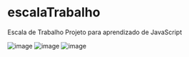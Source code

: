 # escalaTrabalho
Escala de Trabalho
Projeto para aprendizado de JavaScript

![image](https://user-images.githubusercontent.com/86863914/178080732-da41a61e-e1f1-4ca5-a248-ec5308b5f524.png)
![image](https://user-images.githubusercontent.com/86863914/178080769-e3f76021-52ee-4fda-9d66-a793db816977.png)
![image](https://user-images.githubusercontent.com/86863914/178080800-2e2381a1-8e3e-477e-ba31-c0f4d6156235.png)
